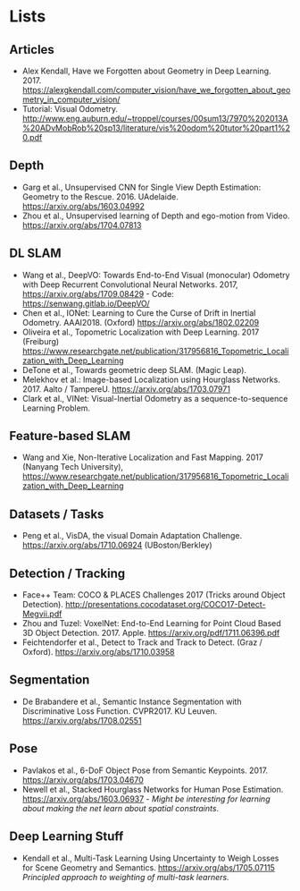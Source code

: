 # Lists

## Articles

* Alex Kendall, Have we Forgotten about Geometry in Deep Learning. 2017. https://alexgkendall.com/computer_vision/have_we_forgotten_about_geometry_in_computer_vision/
* Tutorial: Visual Odometry. http://www.eng.auburn.edu/~troppel/courses/00sum13/7970%202013A%20ADvMobRob%20sp13/literature/vis%20odom%20tutor%20part1%20.pdf

## Depth

* Garg et al., Unsupervised CNN for Single View Depth Estimation: Geometry to the Rescue. 2016. UAdelaide.  https://arxiv.org/abs/1603.04992
* Zhou et al., Unsupervised learning of Depth and ego-motion from Video. https://arxiv.org/abs/1704.07813

## DL SLAM

* Wang et al., DeepVO: Towards End-to-End Visual (monocular) Odometry with Deep Recurrent Convolutional Neural Networks. 2017, https://arxiv.org/abs/1709.08429 - Code: https://senwang.gitlab.io/DeepVO/
* Chen et al., IONet: Learning to Cure the Curse of Drift in Inertial Odometry. AAAI2018. (Oxford) https://arxiv.org/abs/1802.02209
* Oliveira et al., Topometric Localization with Deep Learning. 2017 (Freiburg) https://www.researchgate.net/publication/317956816_Topometric_Localization_with_Deep_Learning
* DeTone et al., Towards geometric deep SLAM. (Magic Leap). 
* Melekhov et al.: Image-based Localization using Hourglass Networks. 2017. Aalto / TampereU. https://arxiv.org/abs/1703.07971
* Clark et al., VINet: Visual-Inertial Odometry as a sequence-to-sequence Learning Problem.

## Feature-based SLAM

* Wang and Xie, Non-Iterative Localization and Fast Mapping. 2017 (Nanyang Tech University), https://www.researchgate.net/publication/317956816_Topometric_Localization_with_Deep_Learning

## Datasets / Tasks

* Peng et al., VisDA, the visual Domain Adaptation Challenge. https://arxiv.org/abs/1710.06924 (UBoston/Berkley)

## Detection / Tracking

* Face++ Team: COCO & PLACES Challenges 2017 (Tricks around Object Detection). http://presentations.cocodataset.org/COCO17-Detect-Megvii.pdf
* Zhou and Tuzel: VoxelNet: End-to-End Learning for Point Cloud Based 3D Object Detection. 2017. Apple. https://arxiv.org/pdf/1711.06396.pdf
* Feichtendorfer et al., Detect to Track and Track to Detect. (Graz / Oxford). https://arxiv.org/abs/1710.03958

## Segmentation

* De Brabandere et al., Semantic Instance Segmentation with Discriminative Loss Function. CVPR2017. KU Leuven. https://arxiv.org/abs/1708.02551

## Pose

* Pavlakos et al., 6-DoF Object Pose from Semantic Keypoints. 2017. https://arxiv.org/abs/1703.04670
* Newell et al., Stacked Hourglass Networks for Human Pose Estimation. https://arxiv.org/abs/1603.06937 - _Might be interesting for learning about making the net learn about spatial constraints_.

## Deep Learning Stuff

* Kendall et al., Multi-Task Learning Using Uncertainty to Weigh Losses for Scene Geometry and Semantics. https://arxiv.org/abs/1705.07115 _Principled approach to weighting of multi-task learners._
